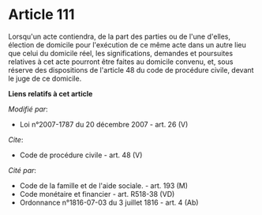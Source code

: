 # Article 111

Lorsqu'un acte contiendra, de la part des parties ou de l'une d'elles, élection de domicile pour l'exécution de ce même acte
dans un autre lieu que celui du domicile réel, les significations, demandes et poursuites relatives à cet acte pourront être
faites au domicile convenu, et, sous réserve des dispositions de l'article 48 du code de procédure civile, devant le juge de
ce domicile.

**Liens relatifs à cet article**

_Modifié par_:

  - Loi n°2007-1787 du 20 décembre 2007 - art. 26 (V)

_Cite_:

  - Code de procédure civile - art. 48 (V)

_Cité par_:

  - Code de la famille et de l'aide sociale. - art. 193 (M)
  - Code monétaire et financier - art. R518-38 (VD)
  - Ordonnance n°1816-07-03 du 3 juillet 1816 - art. 4 (Ab)
